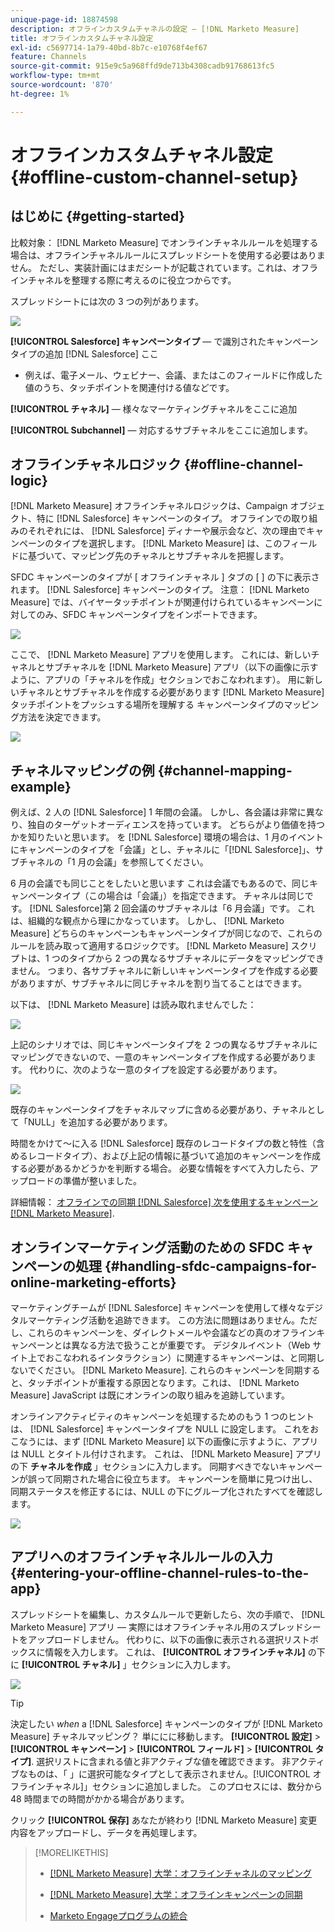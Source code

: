 ```yaml
---
unique-page-id: 18874598
description: オフラインカスタムチャネルの設定 — [!DNL Marketo Measure]
title: オフラインカスタムチャネル設定
exl-id: c5697714-1a79-40bd-8b7c-e10768f4ef67
feature: Channels
source-git-commit: 915e9c5a968ffd9de713b4308cadb91768613fc5
workflow-type: tm+mt
source-wordcount: '870'
ht-degree: 1%

---
```


# オフラインカスタムチャネル設定 {#offline-custom-channel-setup}

## はじめに {#getting-started}

比較対象： [!DNL Marketo Measure] でオンラインチャネルルールを処理する場合は、オフラインチャネルルールにスプレッドシートを使用する必要はありません。 ただし、実装計画にはまだシートが記載されています。これは、オフラインチャネルを整理する際に考えるのに役立つからです。

スプレッドシートには次の 3 つの列があります。

![](assets/1-2.png)

**[!UICONTROL Salesforce] キャンペーンタイプ**  — で識別されたキャンペーンタイプの追加 [!DNL Salesforce] ここ

* 例えば、電子メール、ウェビナー、会議、またはこのフィールドに作成した値のうち、タッチポイントを関連付ける値などです。

**[!UICONTROL チャネル]**  — 様々なマーケティングチャネルをここに追加

**[!UICONTROL Subchannel]**  — 対応するサブチャネルをここに追加します。

## オフラインチャネルロジック {#offline-channel-logic}

[!DNL Marketo Measure] オフラインチャネルロジックは、Campaign オブジェクト、特に [!DNL Salesforce] キャンペーンのタイプ。 オフラインでの取り組みのそれぞれには、 [!DNL Salesforce] ディナーや展示会など、次の理由でキャンペーンのタイプを選択します。 [!DNL Marketo Measure] は、このフィールドに基づいて、マッピング先のチャネルとサブチャネルを把握します。

SFDC キャンペーンのタイプが [ オフラインチャネル ] タブの [ ] の下に表示されます。 [!DNL Salesforce] キャンペーンのタイプ。 注意： [!DNL Marketo Measure] では、バイヤータッチポイントが関連付けられているキャンペーンに対してのみ、SFDC キャンペーンタイプをインポートできます。

![](assets/2-2.png)

ここで、 [!DNL Marketo Measure] アプリを使用します。 これには、新しいチャネルとサブチャネルを [!DNL Marketo Measure] アプリ（以下の画像に示すように、アプリの「チャネルを作成」セクションでおこなわれます）。 用に新しいチャネルとサブチャネルを作成する必要があります [!DNL Marketo Measure] タッチポイントをプッシュする場所を理解する キャンペーンタイプのマッピング方法を決定できます。

![](assets/3-2.png)

## チャネルマッピングの例 {#channel-mapping-example}

例えば、2 人の [!DNL Salesforce] 1 年間の会議。 しかし、各会議は非常に異なり、独自のターゲットオーディエンスを持っています。 どちらがより価値を持つかを知りたいと思います。 を [!DNL Salesforce] 環境の場合は、1 月のイベントにキャンペーンのタイプを「会議」とし、チャネルに「[!DNL Salesforce]」、サブチャネルの「1 月の会議」を参照してください。

6 月の会議でも同じことをしたいと思います これは会議でもあるので、同じキャンペーンタイプ（この場合は「会議」）を指定できます。 チャネルは同じです。 [!DNL Salesforce]第 2 回会議のサブチャネルは「6 月会議」です。 これは、組織的な観点から理にかなっています。 しかし、 [!DNL Marketo Measure] どちらのキャンペーンもキャンペーンタイプが同じなので、これらのルールを読み取って適用するロジックです。 [!DNL Marketo Measure] スクリプトは、1 つのタイプから 2 つの異なるサブチャネルにデータをマッピングできません。 つまり、各サブチャネルに新しいキャンペーンタイプを作成する必要がありますが、サブチャネルに同じチャネルを割り当てることはできます。

以下は、 [!DNL Marketo Measure] は読み取れませんでした：

![](assets/4-2.png)

上記のシナリオでは、同じキャンペーンタイプを 2 つの異なるサブチャネルにマッピングできないので、一意のキャンペーンタイプを作成する必要があります。 代わりに、次のような一意のタイプを設定する必要があります。

![](assets/5-2.png)

既存のキャンペーンタイプをチャネルマップに含める必要があり、チャネルとして「NULL」を追加する必要があります。

時間をかけて～に入る [!DNL Salesforce] 既存のレコードタイプの数と特性（含めるレコードタイプ）、および上記の情報に基づいて追加のキャンペーンを作成する必要があるかどうかを判断する場合。 必要な情報をすべて入力したら、アップロードの準備が整いました。

詳細情報： [オフラインでの同期 [!DNL Salesforce] 次を使用するキャンペーン [!DNL Marketo Measure]](/help/channel-tracking-and-setup/offline-channels/legacy-processes/syncing-offline-campaigns.md).

## オンラインマーケティング活動のための SFDC キャンペーンの処理 {#handling-sfdc-campaigns-for-online-marketing-efforts}

マーケティングチームが [!DNL Salesforce] キャンペーンを使用して様々なデジタルマーケティング活動を追跡できます。 この方法に問題はありません。ただし、これらのキャンペーンを、ダイレクトメールや会議などの真のオフラインキャンペーンとは異なる方法で扱うことが重要です。 デジタルイベント（Web サイト上でおこなわれるインタラクション）に関連するキャンペーンは、と同期しないでください。 [!DNL Marketo Measure]. これらのキャンペーンを同期すると、タッチポイントが重複する原因となります。これは、 [!DNL Marketo Measure] JavaScript は既にオンラインの取り組みを追跡しています。

オンラインアクティビティのキャンペーンを処理するためのもう 1 つのヒントは、 [!DNL Salesforce] キャンペーンタイプを NULL に設定します。 これをおこなうには、まず [!DNL Marketo Measure] 以下の画像に示すように、アプリは NULL とタイトル付けされます。 これは、 [!DNL Marketo Measure] アプリの下 **チャネルを作成** 」セクションに入力します。 同期すべきでないキャンペーンが誤って同期された場合に役立ちます。 キャンペーンを簡単に見つけ出し、同期ステータスを修正するには、NULL の下にグループ化されたすべてを確認します。

![](assets/6-2.png)

## アプリへのオフラインチャネルルールの入力 {#entering-your-offline-channel-rules-to-the-app}

スプレッドシートを編集し、カスタムルールで更新したら、次の手順で、 [!DNL Marketo Measure] アプリ — 実際にはオフラインチャネル用のスプレッドシートをアップロードしません。 代わりに、以下の画像に表示される選択リストボックスに情報を入力します。 これは、 **[!UICONTROL オフラインチャネル]** の下に **[!UICONTROL チャネル]** 」セクションに入力します。

![](assets/7-2.png)

>[!TIP]
>
>決定したい _when_ a [!DNL Salesforce] キャンペーンのタイプが [!DNL Marketo Measure] チャネルマッピング？ 単ににに移動します。 **[!UICONTROL 設定]** > **[!UICONTROL キャンペーン]** > **[!UICONTROL フィールド]** > **[!UICONTROL タイプ]**. 選択リストに含まれる値と非アクティブな値を確認できます。 非アクティブなものは、「 」に選択可能なタイプとして表示されません。[!UICONTROL オフラインチャネル]」セクションに追加しました。 このプロセスには、数分から 48 時間までの時間がかかる場合があります。

クリック **[!UICONTROL 保存]** あなたが終わり [!DNL Marketo Measure] 変更内容をアップロードし、データを再処理します。

>[!MORELIKETHIS]
>
>* [[!DNL Marketo Measure] 大学：オフラインチャネルのマッピング](https://universityonline.marketo.com/courses/bizible-fundamentals-channel-management/#/page/5c630eca34d9f0367662b77f)
>
>* [[!DNL Marketo Measure] 大学：オフラインキャンペーンの同期](https://universityonline.marketo.com/courses/bizible-fundamentals-channel-management/#/page/5c63286e34d9f0367662b78b)
>
>* [Marketo Engageプログラムの統合](/help/marketo-measure-and-marketo/marketo-measure-integrations-with-marketo/marketo-engage-programs-integration.md#channel-mapping)
